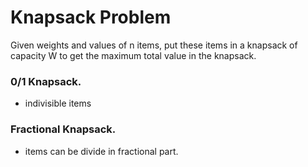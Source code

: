 # Knapsack Problem

Given weights and values of n items, put these items in a knapsack of capacity W to get the maximum total value in the knapsack.


### 0/1 Knapsack.
  - indivisible items

### Fractional Knapsack.
  - items can be divide in fractional part.
